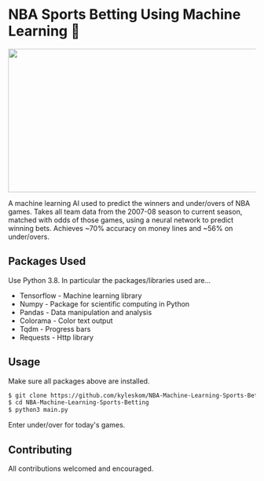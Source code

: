 # NBA Sports Betting Using Machine Learning 🏀
<img src="https://github.com/kyleskom/NBA-Machine-Learning-Sports-Betting/blob/master/Screenshots/output.png" width="1010" height="292" />

A machine learning AI used to predict the winners and under/overs of NBA games. Takes all team data from the 2007-08 season to current season, matched with odds of those games, using a neural network to predict winning bets. Achieves ~70% accuracy on money lines and ~56% on under/overs.
## Packages Used

Use Python 3.8. In particular the packages/libraries used are...

* Tensorflow - Machine learning library
* Numpy - Package for scientific computing in Python
* Pandas - Data manipulation and analysis
* Colorama - Color text output
* Tqdm - Progress bars
* Requests - Http library

## Usage

Make sure all packages above are installed.

```bash
$ git clone https://github.com/kyleskom/NBA-Machine-Learning-Sports-Betting.git
$ cd NBA-Machine-Learning-Sports-Betting
$ python3 main.py
```
Enter under/over for today's games.

## Contributing

All contributions welcomed and encouraged.